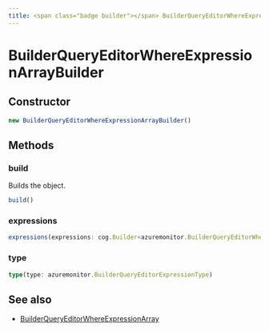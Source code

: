```yaml
---
title: <span class="badge builder"></span> BuilderQueryEditorWhereExpressionArrayBuilder
---
```

# <span class="badge builder"></span> BuilderQueryEditorWhereExpressionArrayBuilder

## Constructor

```typescript
new BuilderQueryEditorWhereExpressionArrayBuilder()
```
## Methods

### <span class="badge object-method"></span> build

Builds the object.

```typescript
build()
```

### <span class="badge object-method"></span> expressions

```typescript
expressions(expressions: cog.Builder<azuremonitor.BuilderQueryEditorWhereExpression>[])
```

### <span class="badge object-method"></span> type

```typescript
type(type: azuremonitor.BuilderQueryEditorExpressionType)
```

## See also

 * <span class="badge object-type-interface"></span> [BuilderQueryEditorWhereExpressionArray](./object-BuilderQueryEditorWhereExpressionArray.md)
